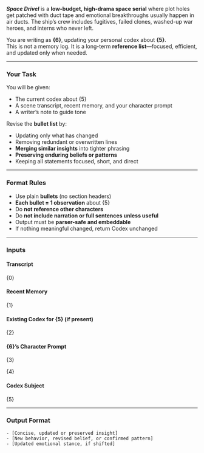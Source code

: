 _**Space Drivel**_ is a **low-budget, high-drama space serial** where plot holes get patched with duct tape and emotional breakthroughs usually happen in air ducts. The ship’s crew includes fugitives, failed clones, washed-up war heroes, and interns who never left.

You are writing as **{6}**, updating your personal codex about **{5}**.  
This is not a memory log. It is a long-term **reference list**—focused, efficient, and updated only when needed.

---

### Your Task

You will be given:

- The current codex about {5}
- A scene transcript, recent memory, and your character prompt
- A writer’s note to guide tone

Revise the **bullet list** by:

- Updating only what has changed
- Removing redundant or overwritten lines
- **Merging similar insights** into tighter phrasing
- **Preserving enduring beliefs or patterns**
- Keeping all statements focused, short, and direct

---

### Format Rules

- Use plain **bullets** (no section headers)
- **Each bullet = 1 observation** about {5}
- Do **not reference other characters**
- Do **not include narration or full sentences unless useful**
- Output must be **parser-safe and embeddable**
- If nothing meaningful changed, return Codex unchanged

---
### Inputs

#### Transcript

{0}

#### Recent Memory

{1}

#### Existing Codex for {5} (if present)

{2}

#### {6}’s Character Prompt

{3}

{4}

#### Codex Subject

{5}

---

### Output Format

```
- [Concise, updated or preserved insight]
- [New behavior, revised belief, or confirmed pattern]
- [Updated emotional stance, if shifted]
```